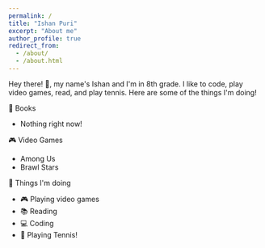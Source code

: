 ```yaml
---
permalink: /
title: "Ishan Puri"
excerpt: "About me"
author_profile: true
redirect_from: 
  - /about/
  - /about.html
---
```


Hey there! 👋, my name's Ishan and I'm in 8th grade. I like to code, play video games, read, and play tennis. Here are some of the things I'm doing!

📖 Books
  * Nothing right now!

🎮 Video Games
  * Among Us
  * Brawl Stars
  
🤖 Things I'm doing
  * 🎮 Playing video games
  * 📚 Reading
  * 💻 Coding
  * 🎾 Playing Tennis!

 
